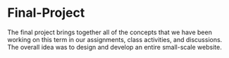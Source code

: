 # Final-Project
The final project brings together all of the concepts that we have been working on this term in our assignments, class activities, and discussions. The overall idea was to design and develop an entire small-scale website.
